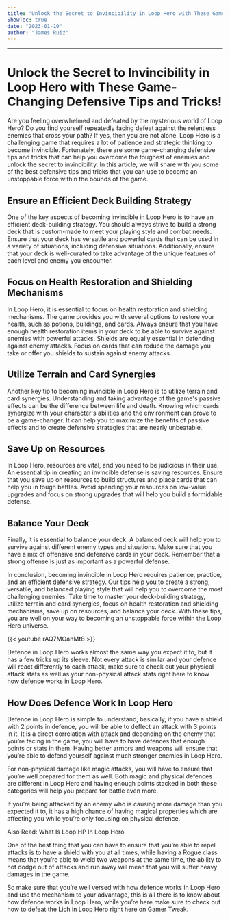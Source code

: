 ```yaml
---
title: "Unlock the Secret to Invincibility in Loop Hero with These Game-Changing Defensive Tips and Tricks!"
ShowToc: true 
date: "2023-01-10"
author: "James Ruiz"
---
```

*****
# Unlock the Secret to Invincibility in Loop Hero with These Game-Changing Defensive Tips and Tricks!

Are you feeling overwhelmed and defeated by the mysterious world of Loop Hero? Do you find yourself repeatedly facing defeat against the relentless enemies that cross your path? If yes, then you are not alone. Loop Hero is a challenging game that requires a lot of patience and strategic thinking to become invincible. Fortunately, there are some game-changing defensive tips and tricks that can help you overcome the toughest of enemies and unlock the secret to invincibility. In this article, we will share with you some of the best defensive tips and tricks that you can use to become an unstoppable force within the bounds of the game.

## Ensure an Efficient Deck Building Strategy

One of the key aspects of becoming invincible in Loop Hero is to have an efficient deck-building strategy. You should always strive to build a strong deck that is custom-made to meet your playing style and combat needs. Ensure that your deck has versatile and powerful cards that can be used in a variety of situations, including defensive situations. Additionally, ensure that your deck is well-curated to take advantage of the unique features of each level and enemy you encounter.

## Focus on Health Restoration and Shielding Mechanisms

In Loop Hero, it is essential to focus on health restoration and shielding mechanisms. The game provides you with several options to restore your health, such as potions, buildings, and cards. Always ensure that you have enough health restoration items in your deck to be able to survive against enemies with powerful attacks. Shields are equally essential in defending against enemy attacks. Focus on cards that can reduce the damage you take or offer you shields to sustain against enemy attacks.

## Utilize Terrain and Card Synergies

Another key tip to becoming invincible in Loop Hero is to utilize terrain and card synergies. Understanding and taking advantage of the game's passive effects can be the difference between life and death. Knowing which cards synergize with your character's abilities and the environment can prove to be a game-changer. It can help you to maximize the benefits of passive effects and to create defensive strategies that are nearly unbeatable.

## Save Up on Resources

In Loop Hero, resources are vital, and you need to be judicious in their use. An essential tip in creating an invincible defense is saving resources. Ensure that you save up on resources to build structures and place cards that can help you in tough battles. Avoid spending your resources on low-value upgrades and focus on strong upgrades that will help you build a formidable defense.

## Balance Your Deck

Finally, it is essential to balance your deck. A balanced deck will help you to survive against different enemy types and situations. Make sure that you have a mix of offensive and defensive cards in your deck. Remember that a strong offense is just as important as a powerful defense.

In conclusion, becoming invincible in Loop Hero requires patience, practice, and an efficient defensive strategy. Our tips help you to create a strong, versatile, and balanced playing style that will help you to overcome the most challenging enemies. Take time to master your deck-building strategy, utilize terrain and card synergies, focus on health restoration and shielding mechanisms, save up on resources, and balance your deck. With these tips, you are well on your way to becoming an unstoppable force within the Loop Hero universe.

{{< youtube rAQ7MOanMt8 >}} 



Defence in Loop Hero works almost the same way you expect it to, but it has a few tricks up its sleeve. Not every attack is similar and your defence will react differently to each attack, make sure to check out your physical attack stats as well as your non-physical attack stats right here to know how defence works in Loop Hero.
 
## How Does Defence Work In Loop Hero
 
Defence in Loop Hero is simple to understand, basically, if you have a shield with 2 points in defence, you will be able to deflect an attack with 3 points in it. It is a direct correlation with attack and depending on the enemy that you’re facing in the game, you will have to have defences that enough points or stats in them. Having better armors and weapons will ensure that you’re able to defend yourself against much stronger enemies in Loop Hero.
 
For non-physical damage like magic attacks, you will have to ensure that you’re well prepared for them as well. Both magic and physical defences are different in Loop Hero and having enough points stacked in both these categories will help you prepare for battle even more.
 
If you’re being attacked by an enemy who is causing more damage than you expected it to, it has a high chance of having magical properties which are affecting you while you’re only focusing on physical defence.
 
Also Read: What Is Loop HP In Loop Hero
 
One of the best thing that you can have to ensure that you’re able to repel attacks is to have a shield with you at all times, while having a Rogue class means that you’re able to wield two weapons at the same time, the ability to not dodge out of attacks and run away will mean that you will suffer heavy damages in the game.
 
So make sure that you’re well versed with how defence works in Loop Hero and use the mechanism to your advantage, this is all there is to know about how defence works in Loop Hero, while you’re here make sure to check out how to defeat the Lich in Loop Hero right here on Gamer Tweak.




